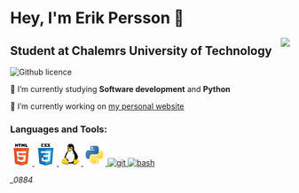 # Hey, I'm Erik Persson 👋

<img src="https://github-readme-stats.vercel.app/api/top-langs/?username=erikpersson0884&theme=tokyonight" align="right"/>

## Student at Chalemrs University of Technology

![Github licence](https://img.shields.io/badge/Profile_views-245-0e75b6?style=flat-square)

<!--
You are not as stupid as I thought you were...
![Github profile views](https://komarev.com/ghpvc/?username=erikpersson0884&label=Profile%20views&color=0e75b6&style=flat)
-->


🌱 I’m currently studying **Software development** and **Python**

🔭 I’m currently working on <a href="https://erikpersson.one/">my personal website</a>



<h3 align="left">Languages and Tools:</h3>
<p align="left"> 
  
  
  <a href="https://www.w3.org/html/" target="_blank" rel="noreferrer"> <img src="https://raw.githubusercontent.com/devicons/devicon/master/icons/html5/html5-original-wordmark.svg" alt="html5" width="40" height="40"/> </a> 
  <a href="https://www.w3schools.com/css/" target="_blank" rel="noreferrer"> <img src="https://raw.githubusercontent.com/devicons/devicon/master/icons/css3/css3-original-wordmark.svg" alt="css3" width="40" height="40"/> </a>
  <a href="https://www.linux.org/" target="_blank" rel="noreferrer"> <img src="https://raw.githubusercontent.com/devicons/devicon/master/icons/linux/linux-original.svg" alt="linux" width="40" height="40"/> </a> 
  <a href="https://www.python.org" target="_blank" rel="noreferrer"> <img src="https://raw.githubusercontent.com/devicons/devicon/master/icons/python/python-original.svg" alt="python" width="40" height="40"/> </a> 
   <a href="https://git-scm.com/" target="_blank" rel="noreferrer"> <img src="https://www.vectorlogo.zone/logos/git-scm/git-scm-icon.svg" alt="git" width="40" height="40"/> </a> 
<a href="https://www.gnu.org/software/bash/" target="_blank" rel="noreferrer"> <img src="https://www.vectorlogo.zone/logos/gnu_bash/gnu_bash-icon.svg" alt="bash" width="40" height="40"/> </a> 

</p>


 *_0884* 
 
